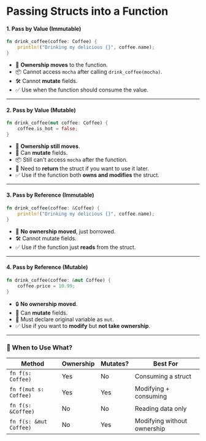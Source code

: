 # Passing Structs into a Function



#### **1. Pass by Value (Immutable)**
```rust
fn drink_coffee(coffee: Coffee) {
    println!("Drinking my delicious {}", coffee.name);
}
```
- 🔁 **Ownership moves** to the function.
- 📦 Cannot access `mocha` after calling `drink_coffee(mocha)`.
- 🛠️ Cannot **mutate** fields.
- ✅ Use when the function should consume the value.

---

#### **2. Pass by Value (Mutable)**
```rust
fn drink_coffee(mut coffee: Coffee) {
    coffee.is_hot = false;
}
```
- 🔁 **Ownership still moves**.
- 🔧 Can **mutate** fields.
- 📦 Still can't access `mocha` after the function.
- 🔄 Need to **return** the struct if you want to use it later.
- ✅ Use if the function both **owns and modifies** the struct.

---

#### **3. Pass by Reference (Immutable)**
```rust
fn drink_coffee(coffee: &Coffee) {
    println!("Drinking my delicious {}", coffee.name);
}
```
- 🎯 **No ownership moved**, just borrowed.
- 🛠️ Cannot mutate fields.
- ✅ Use if the function just **reads** from the struct.

---

#### **4. Pass by Reference (Mutable)**
```rust
fn drink_coffee(coffee: &mut Coffee) {
    coffee.price = 10.99;
}
```
- 🔒 **No ownership moved**.
- 🔧 Can **mutate** fields.
- 🧠 Must declare original variable as `mut`.
- ✅ Use if you want to **modify** but **not take ownership**.

---

### 📝 When to Use What?

| Method                     | Ownership | Mutates? | Best For                        |
|---------------------------|-----------|----------|---------------------------------|
| `fn f(s: Coffee)`         | Yes       | No       | Consuming a struct              |
| `fn f(mut s: Coffee)`     | Yes       | Yes      | Modifying + consuming           |
| `fn f(s: &Coffee)`        | No        | No       | Reading data only               |
| `fn f(s: &mut Coffee)`    | No        | Yes      | Modifying without ownership     |
